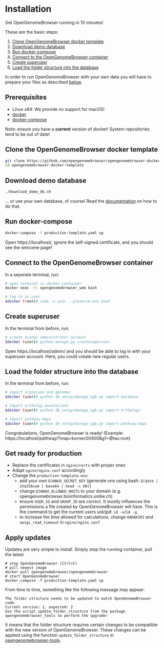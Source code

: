 <link rel="shortcut icon" type="image/svg+xml" href="/favicon.svg">

# Installation

Get OpenGenomeBrowser running in 10 minutes!

These are the basic steps:

1. [Clone OpenGenomeBrowser docker template](#clone-the-opengenomebrowser-docker-template)
2. [Download demo database](#download-demo-database)
3. [Run docker-compose](#run-docker-compose)
4. [Connect to the OpenGenomeBrowser container](#connect-to-the-opengenomebrowser-container)
5. [Create superuser](#create-superuser)
6. [Load the folder structure into the database](#load-the-folder-structure-into-the-database)

In order to run OpenGenomeBrowser with your own data you will have to prepare your files as described [below](/documentation/index.md).

## Prerequisites

- Linux x64: We provide no support for macOS!
- [docker](https://docs.docker.com/get-docker/)
- [docker-compose](https://docs.docker.com/compose/install/)

Note: ensure you have a **current** version of docker! System repositories tend to be out of date!

## Clone the OpenGenomeBrowser docker template

```bash
git clone https://github.com/opengenomebrowser/opengenomebrowser-docker-template.git
cd opengenomebrowser-docker-template
```

## Download demo database

```bash
./download_demo_db.sh
```

... or use your own database, of course! Read the [documentation](documentation/index.md) on how to do that.

## Run docker-compose

```bash
docker-compose -f production-template.yaml up
```

Open https://localhost/, ignore the self-signed certificate, and you should see the welcome page!

## Connect to the OpenGenomeBrowser container

In a seperate terminal, run:

```bash
# open terminal in docker-container
docker exec -ti opengenomebrowser_web bash

# log in as user
$docker (root)# sudo -u user --preserve-env bash
```

## Create superuser

In the terminal from before, run:

```bash
# create django administrator account
$docker (user)# python manage.py createsuperuser
```

Open https://localhost/admin/ and you should be able to log in with your superuser account. Here, you could create new regular users.

## Load the folder structure into the database

In the terminal from before, run:

```bash
# import organisms and genomes
$docker (user)# python db_setup/manage_ogb.py import-database

# import ortholog annotations
$docker (user)# python db_setup/manage_ogb.py import-orthologs

# import pathway maps
$docker (user)# python db_setup/manage_ogb.py import-pathway-maps
```

Congratulations, OpenGenomeBrowser is ready! (Example: https://localhost/pathway/?map=kornec00400&g1=@tax:root)

## Get ready for production

- Replace the certificates in `nginx/certs` with proper ones
- Adapt `nginx/nginx.conf` accordingly
- Change the `production-template.env`:
    - add your own `DJANGO_SECRET_KEY` (generate one using bash: `$(date | sha256sum | base64 | head -c 60)`)
    - change `DJANGO_ALLOWED_HOSTS` to your domain (e.g. opengenomebrowser.bioinformatics.unibe.ch)
    - ensure `USER_ID` and `GROUP_ID` are correct. It mostly influences the permissions a file created by OpenGenomeBrowser will have. This is the
      command to get the current users uid/gid: `id -u`/`id -g`.
    - to increase the time allowed for calculations, change `HARAKIRI` and `uwsgi_read_timeout` in `nginx/nginx.conf` 

## Apply updates

Updates are very simple to install. Simply stop the running container, pull the latest

```shell
# stop OpenGenomeBrowser (Ctrl+C)
# pull newest image
docker pull opengenomebrowser/opengenomebrowser
# start OpenGenomeBrowser
docker-compose -f production-template.yaml up
```

From time to time, something like the following message may appear:

```text
The folder structure needs to be updated to match OpenGenomeBrowser code.
Current version: 1, expected: 2
Use the script update_folder_structure from the package opengenomebrowser_tools to perform the upgrade!
```

It means that the folder structure requires certain changes to be compatible with the new version of OpenGenomeBrowser. These changes can be applied
using the function `update_folder_structure`
in [opengenomebrowser-tools](https://github.com/opengenomebrowser/opengenomebrowser-tools#update_folder_structure).
